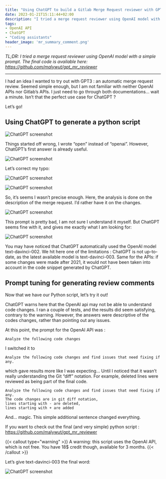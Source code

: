 ```yaml
---
title: "Using ChatGPT to build a Gitlab Merge Request reviewer with GPT"
date: 2023-01-21T15:11:44+02:00
description: "I tried a merge request reviewer using OpenAI model with a simple prompt. The final code is available here: https://github.com/malywut/gpt_mr_reviewer"
tags:
- OpenAI API
- ChatGPT
- "Coding assistants"
header_image: 'mr_summary_comment.png'
---
```

*TL;DR: I tried a merge request reviewer using OpenAI model with a simple prompt. The final code is available here: https://github.com/malywut/gpt_mr_reviewer*

---

I had an idea I wanted to try out with GPT3 : an automatic merge request review. Seemed simple enough, but I am not familiar with neither OpenAI APIs nor Gitlab’s APIs. I just need to go through both documentations… wait a minute. Isn’t that the perfect use case for ChatGPT ?

Let’s go!

## Using ChatGPT to generate a python script

![ChatGPT screenshot](1.png)

Things started off wrong, I wrote “open” instead of “openai”. However, ChatGPT’s first answer is already useful.

![ChatGPT screenshot](2.png)

Let’s correct my typo:

![ChatGPT screenshot](3.png)

![ChatGPT screenshot](4.png)

So, it’s seems I wasn’t precise enough. Here, the analysis is done on the description of the merge request. I’d rather have it on the changes.

![ChatGPT screenshot](5.png)

This prompt is pretty bad, I am not sure I understand it myself. But ChatGPT seems fine with it, and gives me exactly what I am looking for:

![ChatGPT screenshot](6.png)

You may have noticed that ChatGPT automatically used the OpenAI model text-davinci-002. We hit here one of the limitations : ChatGPT is not up-to-date, as the latest available model is text-davinci-003. Same for the APIs: if some changes were made after 2021, it would not have been taken into account in the code snippet generated by ChatGPT.


## Prompt tuning for generating review comments
Now that we have our Python script, let’s try it out!

ChatGPT warns here that the OpenAI api may not be able to understand code changes. I ran a couple of tests, and the results did seem satisfying, contrary to the warning. However, the answers were descriptive of the codes changes, rather than pointing out any issues.

At this point, the prompt for the OpenAI API was :

    Analyze the following code changes

I switched it to

    Analyze the following code changes and find issues that need fixing if any.

which gave results more like I was expecting… Until I noticed that it wasn’t really understanding the Git “diff” notation. For example, deleted lines were reviewed as being part of the final code.

    Analyze the following code changes and find issues that need fixing if any. 
    The code changes are in git diff notation,
    lines starting with - are deleted,
    lines starting with + are added

And… magic. This simple additional sentence changed everything.

If you want to check out the final (and very simple) python script : https://github.com/malywut/gpt_mr_reviewer

{{< callout type="warning" >}}
  A warning: this script uses the OpenAI API, which is not free. You have 18$ credit though, available for 3 months.
{{< /callout >}}

Let’s give text-davinci-003 the final word:

![ChatGPT screenshot](7.png)